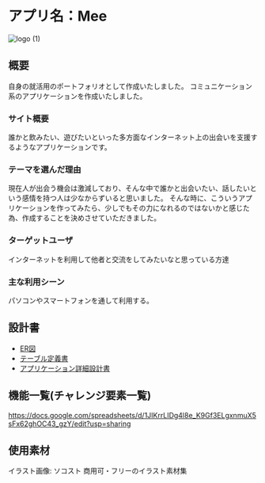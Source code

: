 # アプリ名：Mee
![logo (1)](https://user-images.githubusercontent.com/86969200/135372013-e66c1e33-bf95-453c-926d-0c53aaeed771.png)
## 概要
自身の就活用のポートフォリオとして作成いたしました。
コミュニケーション系のアプリケーションを作成いたしました。

### サイト概要
誰かと飲みたい、遊びたいといった多方面なインターネット上の出会いを支援するようなアプリケーションです。

### テーマを選んだ理由
現在人が出会う機会は激減しており、そんな中で誰かと出会いたい、話したいという感情を持つ人は少なからずいると思いました。
そんな時に、こういうアプリケーションを作ってみたら、少しでもその力になれるのではないかと感じた為、作成することを決めさせていただきました。

### ターゲットユーザ
インターネットを利用して他者と交流をしてみたいなと思っている方達

### 主な利用シーン
パソコンやスマートフォンを通して利用する。

## 設計書
- [ER図](https://drive.google.com/file/d/1-mAz0yIts8MJtYANLcHDS6ywqyzwOwmS/view?usp=sharing)
- [テーブル定義書](https://docs.google.com/spreadsheets/d/1cjqzJWMxYcTix6_Ns5PeII6d2kZ96YQoGHXNwtdOBj4/edit?usp=sharing)
- [アプリケーション詳細設計書](https://docs.google.com/spreadsheets/d/1coUNwpfLQBZBB4Ngeb4jT8fwX6oCnpN5348e6TvAk9A/edit?usp=sharing)

## 機能一覧(チャレンジ要素一覧)
https://docs.google.com/spreadsheets/d/1JIKrrLIDg4l8e_K9Gf3ELgxnmuX5sFx62ghOC43_gzY/edit?usp=sharing

## 使用素材
イラスト画像: ソコスト 商用可・フリーのイラスト素材集